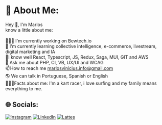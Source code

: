 # 💫 About Me:
Hey 👋, I'm Marlos<br>know a little about me:<br><br>👨🏽‍💻 I'm currently working on Bewtech.io<br>🌱 I'm currently learning collective intelligence, e-commerce, livestream, digital marketing and IA <br>🌳I know well React, Typescript, JS, Redux, Saga, MUI, GIT and AWS <br>💬 Ask me about PHP, CI, VB, UX/UI and WCAG<br>📫How to reach me marlosvinicius.info@gmail.com<br>🌎 We can talk in Portuguese, Spanish or English <br>🕵🏽‍♂️Facts about me: I'm a kart racer, i love surfing and my family means everything to me.


## 🌐 Socials:
[![Instagram](https://img.shields.io/badge/Instagram-%23E4405F.svg?logo=Instagram&logoColor=white)](https://instagram.com/mpiccinelli) [![LinkedIn](https://img.shields.io/badge/LinkedIn-%230077B5.svg?logo=linkedin&logoColor=white)](https://linkedin.com/in/mpiccinelli) [![Lattes](https://img.shields.io/badge/CNPQ-Lattes-blue)](https://lattes.cnpq.br/5006847192176415) 

